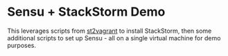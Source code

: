 # Sensu + StackStorm Demo

This leverages scripts from [st2vagrant](https://github.com/StackStorm/st2vagrant) to install StackStorm, then some additional scripts to set up Sensu - all on a single virtual machine for demo purposes.
